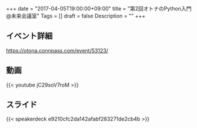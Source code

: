 +++
date = "2017-04-05T19:00:00+09:00"
title = "第2回オトナのPython入門@未来会議室"
Tags = []
draft = false
Description = ""
+++

## イベント詳細

https://otona.connpass.com/event/53123/

## 動画

{{< youtube jC29soV7roM >}}

## スライド

{{< speakerdeck e9210cfc2da142afabf283271de2cb4b >}}

